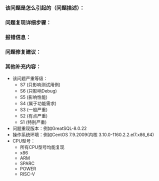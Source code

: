 
### 该问题是怎么引起的（问题描述）：


### 问题复现详细步骤：


### 报错信息：


### 问题修复建议：


### 其他补充内容：
- 该问题严重等级：
    - S7 (只影响测试用例)
    - S6 (只影响Debug)
    - S5 (影响性能)
    - S4 (属于功能需求)
    - S3 (一般严重)
    - S2 (有点严重)
    - S1 (特别严重)
- 问题重现版本：例如GreatSQL-8.0.22
- 操作系统环境：例如CentOS 7.9.2009(内核 3.10.0-1160.2.2.el7.x86_64)
- CPU型号：
    - 所有CPU型号均能复现
    - x86
    - ARM
    - SPARC
    - POWER
    - RISC-V


